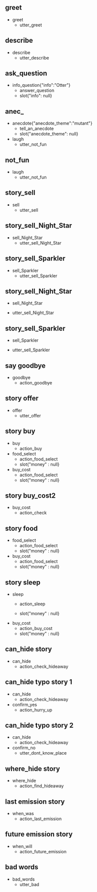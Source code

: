 ## greet
* greet
  - utter_greet

## describe
* describe
  - utter_describe

## ask_question
* info_question{"info":"Otter"}
  - answer_question
  - slot{"info": null}

## anec_
* anecdote{"anecdote_theme":"mutant"}
  - tell_an_anecdote
  - slot{"anecdote_theme": null}
* laugh
  - utter_not_fun
  
## not_fun
* laugh
  - utter_not_fun

## story_sell
* sell
  - utter_sell

## story_sell_Night_Star
* sell_Night_Star
  - utter_sell_Night_Star

## story_sell_Sparkler
* sell_Sparkler
  - utter_sell_Sparkler

## story_sell_Night_Star
* sell_Night_Star
 - utter_sell_Night_Star

## story_sell_Sparkler
* sell_Sparkler
 - utter_sell_Sparkler

## say goodbye
* goodbye
  - action_goodbye

## story offer
* offer
  - utter_offer

## story buy
* buy
  - action_buy
* food_select
  - action_food_select
  - slot{"money" : null}
* buy_cost
  - action_food_select
  - slot{"money" : null}

## story buy_cost2
* buy_cost
  - action_check

## story food
* food_select
  - action_food_select
  - slot{"money" : null}
* buy_cost
  - action_food_select
  - slot{"money" : null}
  
## story sleep
* sleep
  - action_sleep

  - slot{"money" : null}
* buy_cost
  - action_buy_cost
  - slot{"money" : null}

## can_hide story
* can_hide
  - action_check_hideaway

## can_hide typo story 1
* can_hide
  - action_check_hideaway
* confirm_yes
  - action_hurry_up

## can_hide typo story 2
* can_hide
  - action_check_hideaway
* confirm_no
  - utter_dont_know_place

## where_hide story
* where_hide
  - action_find_hideaway

## last emission story
* when_was
  - action_last_emission

## future emission story
* when_will
  - action_future_emission

## bad words
* bad_words
  - utter_bad
